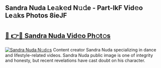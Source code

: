 ## Sandra Nuda Le𝚊k𝚎d N𝚞𝚍e - Part-lkF Vid𝚎o Le𝚊ks Photos 8ieJF

# <h2><a href="http://fbdr2hj.evod.top/?m=Sandra+Nuda">🔗 👉🔴 Sandra Nuda Vid𝚎o Ph𝚘t𝚘s</a></h2>

[![Sandra Nuda N𝚞d𝚎s](https://i.imgur.com/8V9OHl7.gif)](http://fbdr2hj.evod.top/?m=Sandra+Nuda)
Content creator Sandra Nuda specializing in dance and lifestyle-related videos. Sandra Nuda public image is one of integrity and honesty, but recent revelations have cast doubt on his character. 
